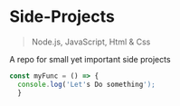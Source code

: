 # Side-Projects
> Node.js, JavaScript, Html & Css


A repo for small yet important side projects
```js
const myFunc = () => {
  console.log('Let's Do something');
  }
```
